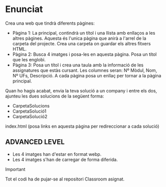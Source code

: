 # Enunciat

Crea una web que tindrà diferents pàgines:

- Pàgina 1: La principal, contindrà un títol i una llista amb enllaços a les altres pàgines. Aquesta és l'unica pàgina que anirà a l'arrel de la carpeta del projecte. Crea una carpeta on guardar els altres fitxers HTML.
- Pàgina 2: Busca 4 imatges i posa-les en aquesta pàgina. Posa un títol que les englobi.
- Pàgina 3: Posa un títol i crea una taula amb la informació de les assignatures que estàs cursant. Les columnes seran: Nº Mòdul, Nom, Nº UFs, Descripció.
  A cada pàgina posa un enllaç per tornar a la pàgina principal.

Quan ho hagis acabat, envia la teva solució a un company i entre els dos, ajunteu les dues solucions de la següent forma:

- CarpetaSolucions
- CarpetaSolució1
- CarpetaSolució2

index.html (posa links en aquesta pàgina per redireccionar a cada solució)

## ADVANCED LEVEL

- Les 4 imatges han d'estar en format webp.
- Les 4 imatges s'han de carregar de forma diferida.

> [!Important]
> Tot el codi ha de pujar-se al repositori Classroom asignat.
